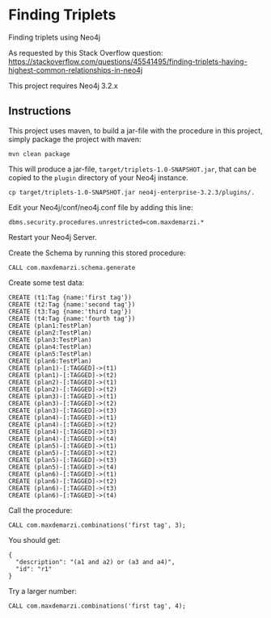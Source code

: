 # Finding Triplets
Finding triplets using Neo4j

As requested by this Stack Overflow question:
https://stackoverflow.com/questions/45541495/finding-triplets-having-highest-common-relationships-in-neo4j

This project requires Neo4j 3.2.x

Instructions
------------ 

This project uses maven, to build a jar-file with the procedure in this
project, simply package the project with maven:

    mvn clean package

This will produce a jar-file, `target/triplets-1.0-SNAPSHOT.jar`,
that can be copied to the `plugin` directory of your Neo4j instance.

    cp target/triplets-1.0-SNAPSHOT.jar neo4j-enterprise-3.2.3/plugins/.


Edit your Neo4j/conf/neo4j.conf file by adding this line:

    dbms.security.procedures.unrestricted=com.maxdemarzi.*    

Restart your Neo4j Server.

Create the Schema by running this stored procedure:

    CALL com.maxdemarzi.schema.generate
    
Create some test data:

    CREATE (t1:Tag {name:'first tag'})
    CREATE (t2:Tag {name:'second tag'})
    CREATE (t3:Tag {name:'third tag'})
    CREATE (t4:Tag {name:'fourth tag'})       
    CREATE (plan1:TestPlan)
    CREATE (plan2:TestPlan)
    CREATE (plan3:TestPlan)
    CREATE (plan4:TestPlan)
    CREATE (plan5:TestPlan)
    CREATE (plan6:TestPlan)       
    CREATE (plan1)-[:TAGGED]->(t1)
    CREATE (plan1)-[:TAGGED]->(t2)
    CREATE (plan2)-[:TAGGED]->(t1)
    CREATE (plan2)-[:TAGGED]->(t2)
    CREATE (plan3)-[:TAGGED]->(t1)
    CREATE (plan3)-[:TAGGED]->(t2)
    CREATE (plan3)-[:TAGGED]->(t3)
    CREATE (plan4)-[:TAGGED]->(t1)
    CREATE (plan4)-[:TAGGED]->(t2)
    CREATE (plan4)-[:TAGGED]->(t3)
    CREATE (plan4)-[:TAGGED]->(t4)
    CREATE (plan5)-[:TAGGED]->(t1)
    CREATE (plan5)-[:TAGGED]->(t2)
    CREATE (plan5)-[:TAGGED]->(t3)
    CREATE (plan5)-[:TAGGED]->(t4)
    CREATE (plan6)-[:TAGGED]->(t1)
    CREATE (plan6)-[:TAGGED]->(t2)
    CREATE (plan6)-[:TAGGED]->(t3)
    CREATE (plan6)-[:TAGGED]->(t4)
    
Call the procedure:
    
    CALL com.maxdemarzi.combinations('first tag', 3);    
    
You should get:

    {
      "description": "(a1 and a2) or (a3 and a4)",
      "id": "r1"
    }
    
Try a larger number:

    CALL com.maxdemarzi.combinations('first tag', 4);    
